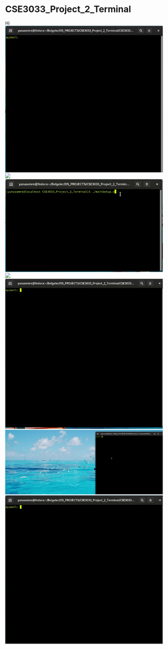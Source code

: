 # CSE3033_Project_2_Terminal
Hi
![](/gifs/vol2.gif)
![](/gifs/vol1.gif)
![](/gifs/vol3.gif)
![](/gifs/vol4.gif)
![](/gifs/vol5.gif)
![](/gifs/vol6.gif)
![](/gifs/vol7.gif)
